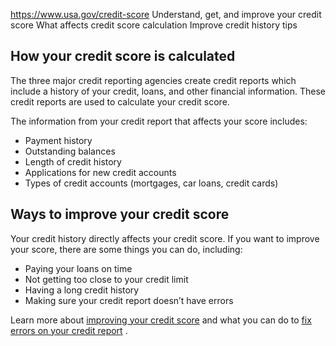 

https://www.usa.gov/credit-score
Understand, get, and improve your credit score
What affects credit score calculation
Improve credit history tips

**How your credit score is calculated**
---------------------------------------

The three major credit reporting agencies create credit reports which include a history of your credit, loans, and other financial information. These credit reports are used to calculate your credit score.

The information from your credit report that affects your score includes:

* Payment history
* Outstanding balances
* Length of credit history
* Applications for new credit accounts
* Types of credit accounts (mortgages, car loans, credit cards)

**Ways to improve your credit score**
-------------------------------------

Your credit history directly affects your credit score. If you want to improve your score, there are some things you can do, including:

* Paying your loans on time
* Not getting too close to your credit limit
* Having a long credit history
* Making sure your credit report doesn’t have errors

Learn more about
[improving your credit score](https://www.consumerfinance.gov/ask-cfpb/how-do-i-get-and-keep-a-good-credit-score-en-318/)
and what you can do to
[fix errors on your credit report](https://www.usa.gov/credit-report-errors)
.
